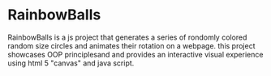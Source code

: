 # RainbowBalls
RainbowBalls is a js project that generates a series of rondomly colored random size circles and animates their rotation on a webpage. 
this project showcases OOP principlesand and provides an interactive visual experience using html 5 "canvas" and java script.
